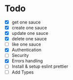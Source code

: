 # Todo

- [x] get one sauce
- [x] create one sauce
- [x] update one sauce
- [x] delete one sauce
- [ ] like one sauce
- [x] Authentication
- [ ] Security
- [x] Errors handling
- [ ] Install & setup eslint prettier
- [ ] Add Types
